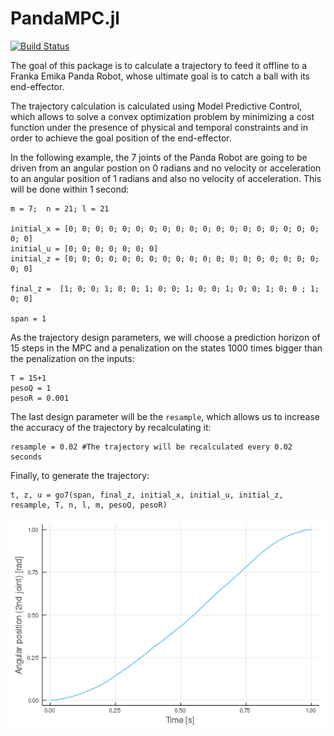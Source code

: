 # PandaMPC.jl

[![Build Status](https://travis-ci.org/juliansaltducaju/PandaMPC.jl)](https://travis-ci.org/juliansaltducaju/PandaMPC.jl)


The goal of this package is to calculate a trajectory to feed it offline to a Franka Emika Panda Robot, whose ultimate goal is to catch a ball with its end-effector.

The trajectory calculation is calculated using Model Predictive Control, which allows to solve a convex optimization problem by minimizing a cost function under the presence of physical and temporal constraints and in order to achieve the goal position of the end-effector.

In the following example, the 7 joints of the Panda Robot are going to be driven from an angular postion on 0 radians and no velocity or acceleration to an angular position of 1 radians and also no velocity of acceleration. This will be done within 1 second:

```
m = 7;  n = 21; l = 21
 
initial_x = [0; 0; 0; 0; 0; 0; 0; 0; 0; 0; 0; 0; 0; 0; 0; 0; 0; 0; 0; 0; 0]
initial_u = [0; 0; 0; 0; 0; 0; 0]
initial_z = [0; 0; 0; 0; 0; 0; 0; 0; 0; 0; 0; 0; 0; 0; 0; 0; 0; 0; 0; 0; 0]

final_z =  [1; 0; 0; 1; 0; 0; 1; 0; 0; 1; 0; 0; 1; 0; 0; 1; 0; 0 ; 1; 0; 0]

span = 1
```
As the trajectory design parameters, we will choose a prediction horizon of 15 steps in the MPC and a penalization on the states 1000 times bigger than the penalization on the inputs:

```
T = 15+1
pesoQ = 1
pesoR = 0.001 
```
The last design parameter will be the `resample`, which allows us to increase the accuracy of the trajectory by recalculating it:
```
resample = 0.02 #The trajectory will be recalculated every 0.02 seconds
```
Finally, to generate the trajectory:
```
t, z, u = go7(span, final_z, initial_x, initial_u, initial_z, resample, T, n, l, m, pesoQ, pesoR)

```
![Results](/example/fig.png)
